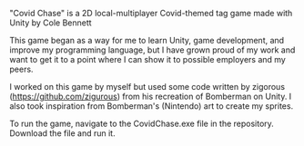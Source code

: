 "Covid Chase" is a 2D local-multiplayer Covid-themed tag game made with Unity by Cole Bennett

This game began as a way for me to learn Unity, game development, and improve my programming language, but I have grown proud of my work and want to get it to a point where I can show it to possible employers and my peers.

I worked on this game by myself but used some code written by zigorous (https://github.com/zigurous) from his recreation of Bomberman on Unity. I also took inspiration from Bomberman's (Nintendo) art to create my sprites.

To run the game, navigate to the CovidChase.exe file in the repository. Download the file and run it.
